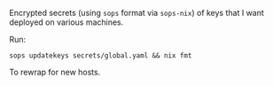 Encrypted secrets (using `sops` format via `sops-nix`) of keys that I want deployed on various
machines.

Run:

`sops updatekeys secrets/global.yaml && nix fmt`

To rewrap for new hosts.
